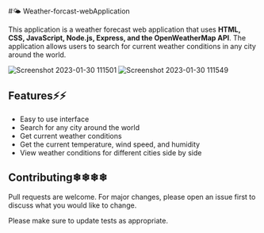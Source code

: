 #🌤 Weather-forcast-webApplication


 
This application is a weather forecast web application that uses **HTML, CSS, JavaScript, Node.js, Express, and the OpenWeatherMap API**. 
The application allows users to search for current weather conditions in any city around the world.

![Screenshot 2023-01-30 111501](https://user-images.githubusercontent.com/106895012/215397741-4216252d-7d84-4f38-b1e1-97d6f72ad31f.png)
![Screenshot 2023-01-30 111549](https://user-images.githubusercontent.com/106895012/215397773-97e2791d-8027-4593-8ac5-0e175279febd.png)

## Features⚡⚡

* Easy to use interface
* Search for any city around the world
* Get current weather conditions
* Get the current temperature, wind speed, and humidity
* View weather conditions for different cities side by side



## Contributing❄❄❄❄

Pull requests are welcome. For major changes, please open an issue first to discuss what you would like to change.

Please make sure to update tests as appropriate.
